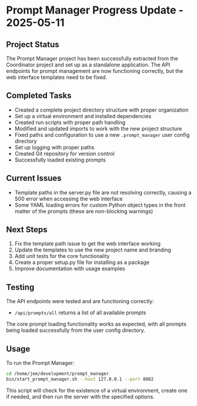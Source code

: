 # Prompt Manager Progress Update - 2025-05-11

## Project Status
The Prompt Manager project has been successfully extracted from the Coordinator project and set up as a standalone application. The API endpoints for prompt management are now functioning correctly, but the web interface templates need to be fixed.

## Completed Tasks
- Created a complete project directory structure with proper organization
- Set up a virtual environment and installed dependencies
- Created run scripts with proper path handling
- Modified and updated imports to work with the new project structure
- Fixed paths and configuration to use a new `.prompt_manager` user config directory
- Set up logging with proper paths
- Created Git repository for version control
- Successfully loaded existing prompts

## Current Issues
- Template paths in the server.py file are not resolving correctly, causing a 500 error when accessing the web interface
- Some YAML loading errors for custom Python object types in the front matter of the prompts (these are non-blocking warnings)

## Next Steps
1. Fix the template path issue to get the web interface working
2. Update the templates to use the new project name and branding
3. Add unit tests for the core functionality
4. Create a proper setup.py file for installing as a package
5. Improve documentation with usage examples

## Testing
The API endpoints were tested and are functioning correctly:
- `/api/prompts/all` returns a list of all available prompts

The core prompt loading functionality works as expected, with all prompts being loaded successfully from the user config directory.

## Usage
To run the Prompt Manager:
```bash
cd /home/jem/development/prompt_manager
bin/start_prompt_manager.sh --host 127.0.0.1 --port 8082
```

This script will check for the existence of a virtual environment, create one if needed, and then run the server with the specified options.
